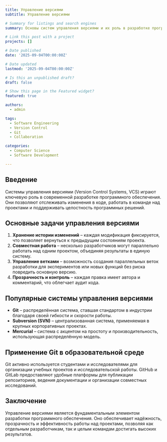 ```yaml
---
title: Управление версиями
subtitle: Управление версиями

# Summary for listings and search engines
summary: Основы систем управления версиями и их роль в разработке программного обеспечения.

# Link this post with a project
projects: []

# Date published
date: '2025-09-04T00:00:00Z'

# Date updated
lastmod: '2025-09-04T00:00:00Z'

# Is this an unpublished draft?
draft: false

# Show this page in the Featured widget?
featured: true

authors:
  - admin

tags:
  - Software Engineering
  - Version Control
  - Git
  - Collaboration

categories:
  - Computer Science
  - Software Development

---
```


## Введение  

Системы управления версиями (Version Control Systems, VCS) играют ключевую роль в современной разработке программного обеспечения. Они позволяют отслеживать изменения в коде, работать в команде над проектами и поддерживать целостность программных решений.  

## Основные задачи управления версиями  

1. **Хранение истории изменений** – каждая модификация фиксируется, что позволяет вернуться к предыдущим состояниям проекта.  
2. **Совместная работа** – несколько разработчиков могут параллельно работать над одним проектом, объединяя результаты в единую систему.  
3. **Управление ветками** – возможность создания параллельных веток разработки для экспериментов или новых функций без риска повредить основную версию.  
4. **Прозрачность и контроль** – каждая правка имеет автора и комментарий, что облегчает аудит кода.  

## Популярные системы управления версиями  

- **Git** – распределённая система, ставшая стандартом в индустрии благодаря своей гибкости и скорости работы.  
- **Subversion (SVN)** – централизованная система, применяемая в крупных корпоративных проектах.  
- **Mercurial** – система с акцентом на простоту и производительность, использующая распределённую модель.  

## Применение Git в образовательной среде  

Git активно используется студентами и исследователями для организации учебных проектов и исследовательской работы. GitHub и GitLab предоставляют удобные платформы для публикации репозиториев, ведения документации и организации совместных исследований.  

## Заключение  

Управление версиями является фундаментальным элементом разработки программного обеспечения. Оно обеспечивает надёжность, прозрачность и эффективность работы над проектами, позволяя как отдельным разработчикам, так и целым командам достигать высоких результатов.  

